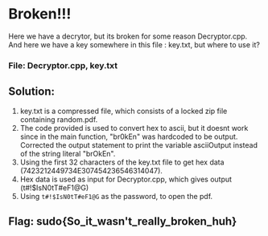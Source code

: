 # Broken!!!

Here we have a decrytor, but its broken for some reason Decryptor.cpp. And here we have a key somewhere in this file : key.txt, but where to use it?

### File: Decryptor.cpp, key.txt

## Solution:
 
1. key.txt is a compressed file, which consists of a locked zip file containing random.pdf.
2. The code provided is used to convert hex to ascii, but it doesnt work since in the main function, "br0kEn" was hardcoded to be output. Corrected the output statement to print the variable asciiOutput instead of the string literal "brOkEn".
3. Using the first 32 characters of the key.txt file to get hex data (7423212449734E307454236546314047).
4. Hex data is used as input for Decryptor.cpp, which gives output (t#!$IsN0tT#eF1@G)
5. Using `t#!$IsN0tT#eF1@G` as the password, to open the pdf.

## Flag: sudo{So_it_wasn't_really_broken_huh}